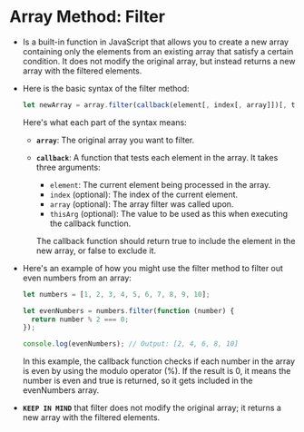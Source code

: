 # Array Method: Filter

- Is a built-in function in JavaScript that allows you to create a new array containing only the elements from an existing array that satisfy a certain condition. It does not modify the original array, but instead returns a new array with the filtered elements.

- Here is the basic syntax of the filter method:

  ```javascript
  let newArray = array.filter(callback(element[, index[, array]])[, thisArg])
  ```

  Here's what each part of the syntax means:

  - **`array`**: The original array you want to filter.
  - **`callback`**: A function that tests each element in the array. It takes three arguments:

    - `element`: The current element being processed in the array.
    - `index` (optional): The index of the current element.
    - `array` (optional): The array filter was called upon.
    - `thisArg` (optional): The value to be used as this when executing the callback function.

    The callback function should return true to include the element in the new array, or false to exclude it.

- Here's an example of how you might use the filter method to filter out even numbers from an array:

  ```javascript
  let numbers = [1, 2, 3, 4, 5, 6, 7, 8, 9, 10];

  let evenNumbers = numbers.filter(function (number) {
    return number % 2 === 0;
  });

  console.log(evenNumbers); // Output: [2, 4, 6, 8, 10]
  ```

  In this example, the callback function checks if each number in the array is even by using the modulo operator (%). If the result is 0, it means the number is even and true is returned, so it gets included in the evenNumbers array.

- **`KEEP IN MIND`** that filter does not modify the original array; it returns a new array with the filtered elements.
